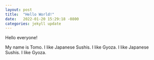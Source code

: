 ```yaml
---
layout: post
title:  "Hello World!"
date:   2022-01-20 15:29:18 -0800
categories: jekyll update
---
```


Hello everyone!

My name is Tomo.
I like Japanese Sushis.
I like Gyoza.
I like Japanese Sushis.
I like Gyoza.
